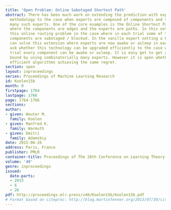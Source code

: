 ```yaml
---
title: 'Open Problem: Online Sabotaged Shortest Path'
abstract: There has been much work on extending the prediction with expert advice
  methodology to the case when experts are composed of components and there are combinatorially
  many such experts. One of the core examples is the Online Shortest Path problem
  where the components are edges and the experts are paths. In this note we revisit
  this online routing problem in the case where in each trial some of the edges or
  components are sabotaged / blocked. In the vanilla expert setting a known method
  can solve this extension where experts are now awake or asleep in each trial. We
  ask whether this technology can be upgraded efficiently to the case when at each
  trial every component can be awake or asleep. It is easy get to get an initial regret
  bound by using combinatorially many experts. However it is open whether there are
  efficient algorithms achieving the same regret.
section: open
layout: inproceedings
series: Proceedings of Machine Learning Research
id: Koolen15b
month: 0
firstpage: 1764
lastpage: 1766
page: 1764-1766
sections: 
author:
- given: Wouter M.
  family: Koolen
- given: Manfred K.
  family: Warmuth
- given: Dmitri
  family: Adamskiy
date: 2015-06-26
address: Paris, France
publisher: PMLR
container-title: Proceedings of The 28th Conference on Learning Theory
volume: '40'
genre: inproceedings
issued:
  date-parts:
  - 2015
  - 6
  - 26
pdf: http://proceedings.mlr.press/v40/Koolen15b/Koolen15b.pdf
# Format based on citeproc: http://blog.martinfenner.org/2013/07/30/citeproc-yaml-for-bibliographies/
---
```

